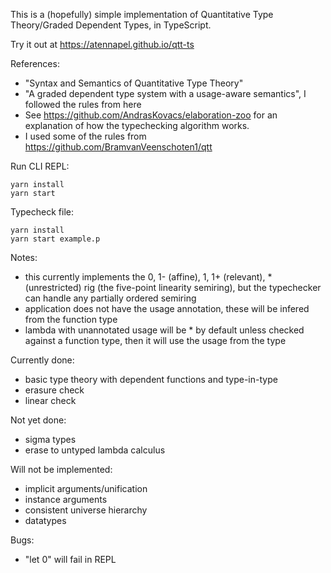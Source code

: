 This is a (hopefully) simple implementation of Quantitative Type Theory/Graded Dependent Types, in TypeScript.

Try it out at https://atennapel.github.io/qtt-ts

References:
- "Syntax and Semantics of Quantitative Type Theory"
- "A graded dependent type system with a usage-aware semantics", I followed the rules from here
- See https://github.com/AndrasKovacs/elaboration-zoo for an explanation of how the typechecking algorithm works.
- I used some of the rules from https://github.com/BramvanVeenschoten1/qtt

Run CLI REPL:
```
yarn install
yarn start
```

Typecheck file:
```
yarn install
yarn start example.p
```

Notes:
- this currently implements the 0, 1- (affine), 1, 1+ (relevant), * (unrestricted) rig (the five-point linearity semiring), but the typechecker can handle any partially ordered semiring
- application does not have the usage annotation, these will be infered from the function type
- lambda with unannotated usage will be * by default unless checked against a function type, then it will use the usage from the type

Currently done:
- basic type theory with dependent functions and type-in-type
- erasure check
- linear check

Not yet done:
- sigma types
- erase to untyped lambda calculus

Will not be implemented:
- implicit arguments/unification
- instance arguments
- consistent universe hierarchy
- datatypes

Bugs:
- "let 0" will fail in REPL
